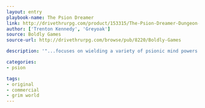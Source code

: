 ```yaml
---
layout: entry
playbook-name: The Psion Dreamer
link: http://drivethrurpg.com/product/153315/The-Psion-Dreamer-Dungeon-World-Grim-World-compatible
author: ['Trenton Kennedy', 'Greyoak']
source: Boldly Games
source-url: http://drivethrurpg.com/browse/pub/8220/Boldly-Games

description: '"...focuses on wielding a variety of psionic mind powers."'

categories:
- psion

tags:
- original
- commercial
- grim world
---
```


